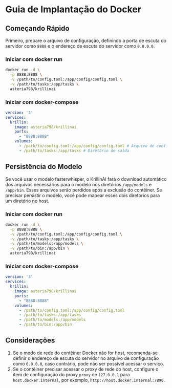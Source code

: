 # Guia de Implantação do Docker

## Começando Rápido
Primeiro, prepare o arquivo de configuração, definindo a porta de escuta do servidor como `8888` e o endereço de escuta do servidor como `0.0.0.0`.

### Iniciar com docker run
```bash
docker run -d \
  -p 8888:8888 \
  -v /path/to/config.toml:/app/config/config.toml \
  -v /path/to/tasks:/app/tasks \
  asteria798/krillinai
```

### Iniciar com docker-compose
```yaml
version: '3'
services:
  krillin:
    image: asteria798/krillinai
    ports:
      - "8888:8888"
    volumes:
      - /path/to/config.toml:/app/config/config.toml # Arquivo de configuração
      - /path/to/tasks:/app/tasks # Diretório de saída
```

## Persistência do Modelo
Se você usar o modelo fasterwhisper, o KrillinAI fará o download automático dos arquivos necessários para o modelo nos diretórios `/app/models` e `/app/bin`. Esses arquivos serão perdidos após a exclusão do contêiner. Se precisar persistir o modelo, você pode mapear esses dois diretórios para um diretório no host.

### Iniciar com docker run
```bash
docker run -d \
  -p 8888:8888 \
  -v /path/to/config.toml:/app/config/config.toml \
  -v /path/to/tasks:/app/tasks \
  -v /path/to/models:/app/models \
  -v /path/to/bin:/app/bin \
  asteria798/krillinai
```

### Iniciar com docker-compose
```yaml
version: '3'
services:
  krillin:
    image: asteria798/krillinai
    ports:
      - "8888:8888"
    volumes:
      - /path/to/config.toml:/app/config/config.toml      
      - /path/to/tasks:/app/tasks
      - /path/to/models:/app/models
      - /path/to/bin:/app/bin
```

## Considerações
1. Se o modo de rede do contêiner Docker não for host, recomenda-se definir o endereço de escuta do servidor no arquivo de configuração como `0.0.0.0`, caso contrário, pode não ser possível acessar o serviço.
2. Se o contêiner precisar acessar o proxy de rede do host, configure o item de configuração do proxy `proxy` de `127.0.0.1` para `host.docker.internal`, por exemplo, `http://host.docker.internal:7890`.